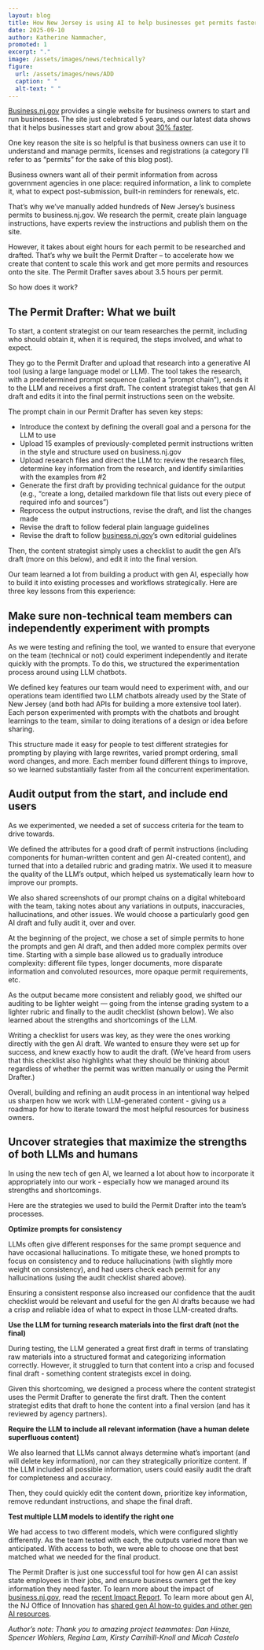 ```yaml
---
layout: blog
title: How New Jersey is using AI to help businesses get permits faster
date: 2025-09-10
author: Katherine Nammacher, 
promoted: 1
excerpt: "."
image: /assets/images/news/technically?
figure:
  url: /assets/images/news/ADD
  caption: " "
  alt-text: " "
---
```

[Business.nj.gov](http://business.nj.gov) provides a single website for business owners to start and run businesses. The site just celebrated 5 years, and our latest data shows that it helps businesses start and grow about [30% faster](https://business.nj.gov/page/impactreport).  

One key reason the site is so helpful is that business owners can use it to understand and manage permits, licenses and registrations (a category I’ll refer to as “permits” for the sake of this blog post). 

Business owners want all of their permit information from across government agencies in one place: required information, a link to complete it, what to expect post-submission, built-in reminders for renewals, etc. 

That’s why we’ve manually added hundreds of New Jersey’s business permits to business.nj.gov. We research the permit, create plain language instructions, have experts review the instructions and publish them on the site. 

However, it takes about eight hours for each permit to be researched and drafted. That’s why we built the Permit Drafter – to accelerate how we create that content to scale this work and get more permits and resources onto the site. The Permit Drafter saves about 3.5 hours per permit.

So how does it work?

## **The Permit Drafter: What we built**

To start, a content strategist on our team researches the permit, including who should obtain it, when it is required, the steps involved, and what to expect.

They go to the Permit Drafter and upload that research into a generative AI tool (using a large language model or LLM). The tool takes the research, with a predetermined prompt sequence (called a “prompt chain”), sends it to the LLM and receives a first draft. The content strategist takes that gen AI draft and edits it into the final permit instructions seen on the website. 

The prompt chain in our Permit Drafter has seven key steps: 

* Introduce the context by defining the overall goal and a persona for the LLM to use  
* Upload 15 examples of previously-completed permit instructions written in the style and structure used on business.nj.gov    
* Upload research files and direct the LLM to: review the research files, determine key information from the research, and identify similarities with the examples from \#2   
* Generate the first draft by providing technical guidance for the output (e.g., “create a long, detailed markdown file that lists out every piece of required info and sources”)   
* Reprocess the output instructions, revise the draft, and list the changes made   
* Revise the draft to follow federal plain language guidelines  
* Revise the draft to follow [business.nj.gov](http://business.nj.gov)’s own editorial guidelines

Then, the content strategist simply uses a checklist to audit the gen AI’s draft (more on this below), and edit it into the final version.  

Our team learned a lot from building a product with gen AI, especially how to build it into existing processes and workflows strategically. Here are three key lessons from this experience: 

## **Make sure non-technical team members can independently experiment with prompts** 

As we were testing and refining the tool, we wanted to ensure that everyone on the team (technical or not) could experiment independently and iterate quickly with the prompts. To do this, we structured the experimentation process around using LLM chatbots.

We defined key features our team would need to experiment with, and our operations team identified two LLM chatbots already used by the State of New Jersey (and both had APIs for building a more extensive tool later). Each person experimented with prompts with the chatbots and brought learnings to the team, similar to doing iterations of a design or idea before sharing.

This structure made it easy for people to test different strategies for prompting by playing with large rewrites, varied prompt ordering, small word changes, and more. Each member found different things to improve, so we learned substantially faster from all the concurrent experimentation. 

## **Audit output from the start, and include end users**

As we experimented, we needed a set of success criteria for the team to drive towards. 

We defined the attributes for a good draft of permit instructions (including components for human-written content and gen AI-created content), and turned that into a detailed rubric and grading matrix. We used it to measure the quality of the LLM’s output, which helped us systematically learn how to improve our prompts. 

We also shared screenshots of our prompt chains on a digital whiteboard with the team, taking notes about any variations in outputs, inaccuracies, hallucinations, and other issues. We would choose a particularly good gen AI draft and fully audit it, over and over. 

At the beginning of the project, we chose a set of simple permits to hone the prompts and gen AI draft, and then added more complex permits over time. Starting with a simple base allowed us to gradually introduce complexity: different file types, longer documents, more disparate information and convoluted resources, more opaque permit requirements, etc. 

As the output became more consistent and reliably good, we shifted our auditing to be lighter weight — going from the intense grading system to a lighter rubric and finally to the audit checklist (shown below). We also learned about the strengths and shortcomings of the LLM. 

Writing a checklist for users was key, as they were the ones working directly with the gen AI draft. We wanted to ensure they were set up for success, and knew exactly how to audit the draft. (We’ve heard from users that this checklist also highlights what they should be thinking about regardless of whether the permit was written manually or using the Permit Drafter.) 

Overall, building and refining an audit process in an intentional way helped us sharpen how we work with LLM-generated content \- giving us a roadmap for how to iterate toward the most helpful resources for business owners. 

## **Uncover strategies that maximize the strengths of both LLMs and humans**

In using the new tech of gen AI, we learned a lot about how to incorporate it appropriately into our work \- especially how we managed around its strengths and shortcomings. 

Here are the strategies we used to build the Permit Drafter into the team’s processes. 

**Optimize prompts for consistency** 

LLMs often give different responses for the same prompt sequence and have occasional hallucinations. To mitigate these, we honed prompts to focus on consistency and to reduce hallucinations (with slightly more weight on consistency), and had users check each permit for any hallucinations (using the audit checklist shared above).

Ensuring a consistent response also increased our confidence that the audit checklist would be relevant and useful for the gen AI drafts because we had a crisp and reliable idea of what to expect in those LLM-created drafts. 

**Use the LLM for turning research materials into the first draft (not the final)** 

During testing, the LLM generated a great first draft in terms of translating raw materials into a structured format and categorizing information correctly. However, it struggled to turn that content into a crisp and focused final draft \- something content strategists excel in doing. 

Given this shortcoming, we designed a process where the content strategist uses the Permit Drafter to generate the first draft. Then the content strategist edits that draft to hone the content into a final version (and has it reviewed by agency partners). 

**Require the LLM to include all relevant information (have a human delete superfluous content)** 

We also learned that LLMs cannot always determine what’s important (and will delete key information), nor can they strategically prioritize content. If the LLM included all possible information, users could easily audit the draft for completeness and accuracy. 

Then, they could quickly edit the content down, prioritize key information, remove redundant instructions, and shape the final draft.

**Test multiple LLM models to identify the right one** 

We had access to two different models, which were configured slightly differently. As the team tested with each, the outputs varied more than we anticipated. With access to both, we were able to choose one that best matched what we needed for the final product. 

The Permit Drafter is just one successful tool for how gen AI can assist state employees in their jobs, and ensure business owners get the key information they need faster. To learn more about the impact of [business.nj.gov](http://business.nj.gov), read the [recent Impact Report](https://business.nj.gov/page/impactreport). To learn more about gen AI, the NJ Office of Innovation has [shared gen AI how-to guides and other gen AI resources](https://innovation.nj.gov/skills/ai-how-tos/). 

*Author’s note: Thank you to amazing project teammates: Dan Hinze, Spencer Wohlers, Regina Lam, Kirsty Carrihill-Knoll and Micah Castelo*
